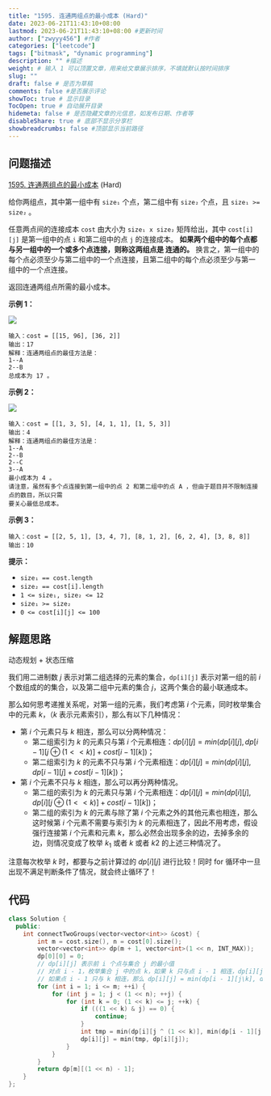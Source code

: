 ```yaml
---
title: "1595. 连通两组点的最小成本 (Hard)"
date: 2023-06-21T11:43:10+08:00
lastmod: 2023-06-21T11:43:10+08:00 #更新时间
author: ["zwyyy456"] #作者
categories: ["leetcode"]
tags: ["bitmask", "dynamic programming"]
description: "" #描述
weight: # 输入 1 可以顶置文章，用来给文章展示排序，不填就默认按时间排序
slug: ""
draft: false # 是否为草稿
comments: false #是否展示评论
showToc: true # 显示目录
TocOpen: true # 自动展开目录
hidemeta: false # 是否隐藏文章的元信息，如发布日期、作者等
disableShare: true # 底部不显示分享栏
showbreadcrumbs: false #顶部显示当前路径
---
```

## 问题描述

[1595. 连通两组点的最小成本][link] (Hard)

[link]: https://leetcode.cn/problems/minimum-cost-to-connect-two-groups-of-points/

给你两组点，其中第一组中有 `size₁` 个点，第二组中有 `size₂` 个点，且 `size₁ >= size₂` 。

任意两点间的连接成本 `cost` 由大小为 `size₁ x size₂` 矩阵给出，其中 `cost[i][j]` 是第一组中的点 `i` 
和第二组中的点 `j` 的连接成本。 **如果两个组中的每个点都与另一组中的一个或多个点连接，则称这两组点是
连通的。** 换言之，第一组中的每个点必须至少与第二组中的一个点连接，且第二组中的每个点必须至少与第一
组中的一个点连接。

返回连通两组点所需的最小成本。

**示例 1：**

![](https://pic-upyun.zwyyy456.tech/smms/2023-12-26-065328.jpg)

```
输入：cost = [[15, 96], [36, 2]]
输出：17
解释：连通两组点的最佳方法是：
1--A
2--B
总成本为 17 。

```

**示例 2：**

![](https://pic-upyun.zwyyy456.tech/smms/2023-12-26-065329.jpg)

```
输入：cost = [[1, 3, 5], [4, 1, 1], [1, 5, 3]]
输出：4
解释：连通两组点的最佳方法是：
1--A
2--B
2--C
3--A
最小成本为 4 。
请注意，虽然有多个点连接到第一组中的点 2 和第二组中的点 A ，但由于题目并不限制连接点的数目，所以只需
要关心最低总成本。
```

**示例 3：**

```
输入：cost = [[2, 5, 1], [3, 4, 7], [8, 1, 2], [6, 2, 4], [3, 8, 8]]
输出：10

```

**提示：**

- `size₁ == cost.length`
- `size₂ == cost[i].length`
- `1 <= size₁, size₂ <= 12`
- `size₁ >= size₂`
- `0 <= cost[i][j] <= 100`

## 解题思路

动态规划 + 状态压缩

我们用二进制数 $j$ 表示对第二组选择的元素的集合，`dp[i][j]` 表示对第一组的前 $i$ 个数组成的的集合，以及第二组中元素的集合 $j$，这两个集合的最小联通成本。

那么如何思考递推关系呢，对第一组的元素，我们考虑第 $i$ 个元素，同时枚举集合中的元素 $k$，（$k$ 表示元素索引），那么有以下几种情况：

- 第 $i$ 个元素只与 $k$ 相连，那么可以分两种情况：
    - 第二组索引为 $k$ 的元素只与第 $i$ 个元素相连：$dp[i][j] = min(dp[i][j], dp[i - 1][j\oplus(1 << k)] + cost[i - 1][k])$；
    - 第二组索引为 $k$ 的元素不只与第 $i$ 个元素相连：$dp[i][j] = min(dp[i][j], dp[i - 1][j] + cost[i - 1][k])$；
- 第 $i$ 个元素不只与 $k$ 相连，那么可以再分两种情况。
    - 第二组的索引为 $k$ 的元素只与第 $i$ 个元素相连：$dp[i][j] = min(dp[i][j], dp[i][j\oplus (1 << k)] + cost[i - 1][k])$；
    - 第二组的索引为 $k$ 的元素与除了第 $i$ 个元素之外的其他元素也相连，那么这时候第 $i$ 个元素不需要与索引为 $k$ 的元素相连了，因此不用考虑，假设强行连接第 $i$ 个元素和元素 $k$，那么必然会出现多余的边，去掉多余的边，则情况变成了枚举 $k_1$ 或者 $k$ 或者 $k2$ 的上述三种情况了。

注意每次枚举 $k$ 时，都要与之前计算过的 $dp[i][j]$ 进行比较！同时 for 循环中一旦出现不满足判断条件了情况，就会终止循环了！

## 代码

```cpp
class Solution {
  public:
    int connectTwoGroups(vector<vector<int>> &cost) {
        int m = cost.size(), n = cost[0].size();
        vector<vector<int>> dp(m + 1, vector<int>(1 << n, INT_MAX));
        dp[0][0] = 0;
        // dp[i][j] 表示前 i 个点与集合 j 的最小值
        // 对点 i - 1，枚举集合 j 中的点 k，如果 k 只与点 i - 1 相连，dp[i][j] = dp[i][j\k] + cost[i - 1][k];
        // 如果点 i - 1 只与 k 相连，那么 dp[i][j] = min(dp[i - 1][j\k], dp[i - 1][j]) + cost[i - 1][k]
        for (int i = 1; i <= m; ++i) {
            for (int j = 1; j < (1 << n); ++j) {
                for (int k = 0; (1 << k) <= j; ++k) {
                    if (((1 << k) & j) == 0) {
                        continue;
                    }
                    int tmp = min(dp[i][j ^ (1 << k)], min(dp[i - 1][j ^ (1 << k)], dp[i - 1][j])) + cost[i - 1][k];
                    dp[i][j] = min(tmp, dp[i][j]);
                }
            }
        }
        return dp[m][(1 << n) - 1];
    }
};
```

